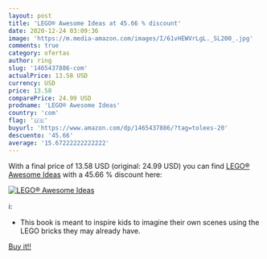 ```yaml
---
layout: post
title: 'LEGO® Awesome Ideas at 45.66 % discount'
date: 2020-12-24 03:09:36
image: 'https://m.media-amazon.com/images/I/61vHEWVrLgL._SL200_.jpg'
comments: true
category: ofertas
author: ring
slug: '1465437886-com'
actualPrice: 13.58 USD
currency: USD
price: 13.58
comparePrice: 24.99 USD
prodname: 'LEGO® Awesome Ideas'
country: 'com'
flag: '🇺🇸'
buyurl: 'https://www.amazon.com/dp/1465437886/?tag=tolees-20'
descuento: '45.66'
average: '15.67222222222222'
---
```


With a final price of 13.58 USD (original: 24.99 USD) you can find [LEGO® Awesome Ideas](https://www.amazon.com/dp/1465437886/?tag=tolees-20) with a  45.66 % discount here:

[![LEGO® Awesome Ideas](https://m.media-amazon.com/images/I/61vHEWVrLgL._SL200_.jpg)](https://www.amazon.com/dp/1465437886/?tag=tolees-20)

ℹ️:

- This book is meant to inspire kids to imagine their own scenes using the LEGO bricks they may already have.

[Buy it!!](https://www.amazon.com/dp/1465437886/?tag=tolees-20)
